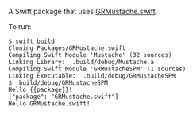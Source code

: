 A Swift package that uses [GRMustache.swift](http://github.com/groue/GRMustache.swift).

To run:

```
$ swift build
Cloning Packages/GRMustache.swift
Compiling Swift Module 'Mustache' (32 sources)
Linking Library:  .build/debug/Mustache.a
Compiling Swift Module 'GRMustacheSPM' (1 sources)
Linking Executable:  .build/debug/GRMustacheSPM
$ .build/debug/GRMustacheSPM 
Hello {{package}}!
["package": "GRMustache.swift"]
Hello GRMustache.swift!
```
